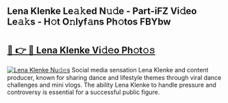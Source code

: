 ## Lena Klenke Le𝚊𝚔ed N𝚞𝚍e - Part-iFZ Vi𝚍eo Le𝚊𝚔s - H𝚘t O𝚗lyf𝚊ns Ph𝚘tos FBYbw

# <h2><a href="http://hf63v5.feru.top/?c=Lena+Klenke">🔗 👉 🔴 Lena Klenke Vi𝚍𝚎o Ph𝚘t𝚘𝚜</a></h2>

[![Lena Klenke Nu𝚍𝚎s](https://i.imgur.com/0TWrTi3.gif)](http://hf63v5.feru.top/?c=Lena+Klenke)
Social media sensation Lena Klenke and content producer, known for sharing dance and lifestyle themes through viral dance challenges and mini vlogs. The ability Lena Klenke to handle pressure and controversy is essential for a successful public figure. 

